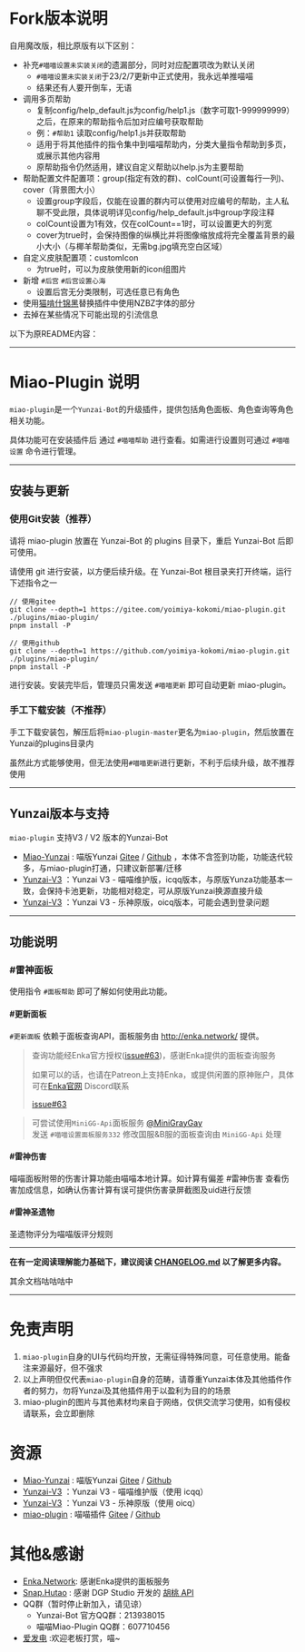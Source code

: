 # Fork版本说明

自用魔改版，相比原版有以下区别：

* 补充`#喵喵设置未实装关闭`的遗漏部分，同时对应配置项改为默认关闭
    * `#喵喵设置未实装关闭`于23/2/7更新中正式使用，我永远单推喵喵
    * 结果还有人要开倒车，无语
* 调用多页帮助
    * 复制config/help_default.js为config/help1.js（数字可取1-999999999）之后，在原来的帮助指令后加对应编号获取帮助
    * 例：`#帮助1` 读取config/help1.js并获取帮助
    * 适用于将其他插件的指令集中到喵喵帮助内，分类大量指令帮助到多页，或展示其他内容用
    * 原帮助指令仍然适用，建议自定义帮助以help.js为主要帮助
* 帮助配置文件配置项：group(指定有效的群)、colCount(可设置每行一列)、cover（背景图大小）
    * 设置group字段后，仅能在设置的群内可以使用对应编号的帮助，主人私聊不受此限，具体说明详见config/help_default.js中group字段注释
    * colCount设置为1有效，仅在colCount==1时，可以设置更大的列宽
    * cover为true时，会保持图像的纵横比并将图像缩放成将完全覆盖背景的最小大小（与椰羊帮助类似，无需bg.jpg填充空白区域）
* 自定义皮肤配置项：customIcon
    * 为true时，可以为皮肤使用新的icon组图片
* 新增 `#后宫` `#后宫设置心海`
    * 设置后宫无分类限制，可选任意已有角色
* 使用[猫啃什锦黑](https://github.com/Skr-ZERO/MaokenAssortedSans)替换插件中使用NZBZ字体的部分
* 去掉在某些情况下可能出现的引流信息

以下为原README内容：

---

# Miao-Plugin 说明

`miao-plugin`是一个`Yunzai-Bot`的升级插件，提供包括角色面板、角色查询等角色相关功能。

具体功能可在安装插件后 通过 `#喵喵帮助` 进行查看。如需进行设置则可通过 `#喵喵设置` 命令进行管理。

---

## 安装与更新

### 使用Git安装（推荐）

请将 miao-plugin 放置在 Yunzai-Bot 的 plugins 目录下，重启 Yunzai-Bot 后即可使用。

请使用 git 进行安装，以方便后续升级。在 Yunzai-Bot 根目录夹打开终端，运行下述指令之一

```
// 使用gitee
git clone --depth=1 https://gitee.com/yoimiya-kokomi/miao-plugin.git ./plugins/miao-plugin/
pnpm install -P

// 使用github
git clone --depth=1 https://github.com/yoimiya-kokomi/miao-plugin.git ./plugins/miao-plugin/
pnpm install -P
```

进行安装。安装完毕后，管理员只需发送 `#喵喵更新` 即可自动更新 miao-plugin。

### 手工下载安装（不推荐）

手工下载安装包，解压后将`miao-plugin-master`更名为`miao-plugin`，然后放置在Yunzai的plugins目录内

虽然此方式能够使用，但无法使用`#喵喵更新`进行更新，不利于后续升级，故不推荐使用

---

## Yunzai版本与支持

`miao-plugin` 支持V3 / V2 版本的Yunzai-Bot

* [Miao-Yunzai](https://github.com/yoimiya-kokomi/Miao-Yunzai) : 喵版Yunzai [Gitee](https://gitee.com/yoimiya-kokomi/Miao-Yunzai)
  / [Github](https://github.com/yoimiya-kokomi/Miao-Yunzai) ，本体不含签到功能，功能迭代较多，与miao-plugin打通，只建议新部署/迁移
* [Yunzai-V3](https://github.com/yoimiya-kokomi/Yunzai-Bot) ：Yunzai V3 - 喵喵维护版，icqq版本，与原版Yunza功能基本一致，会保持卡池更新，功能相对稳定，可从原版Yunzai换源直接升级
* [Yunzai-V3](https://gitee.com/Le-niao/Yunzai-Bot) ：Yunzai V3 - 乐神原版，oicq版本，可能会遇到登录问题

---

## 功能说明

### #雷神面板

使用指令 `#面板帮助` 即可了解如何使用此功能。

#### #更新面板

`#更新面板` 依赖于面板查询API，面板服务由 http://enka.network/ 提供。

> 查询功能经Enka官方授权([issue#63](https://github.com/yoimiya-kokomi/miao-plugin/issues/63#issuecomment-1199348789))，感谢Enka提供的面板查询服务
>
> 如果可以的话，也请在Patreon上支持Enka，或提供闲置的原神账户，具体可在[Enka官网](http://enka.network/) Discord联系
>
> [issue#63](https://github.com/yoimiya-kokomi/miao-plugin/issues/63#issuecomment-1199734496)

> 可尝试使用`MiniGG-Api`面板服务 [@MiniGrayGay](https://github.com/MiniGrayGay)<br>
> 发送 `#喵喵设置面板服务332` 修改国服&B服的面板查询由 `MiniGG-Api` 处理

#### #雷神伤害

喵喵面板附带的伤害计算功能由喵喵本地计算。如计算有偏差 #雷神伤害 查看伤害加成信息，如确认伤害计算有误可提供伤害录屏截图及uid进行反馈

#### #雷神圣遗物

圣遗物评分为喵喵版评分规则

---

**在有一定阅读理解能力基础下，建议阅读 [CHANGELOG.md](CHANGELOG.md) 以了解更多内容。**

其余文档咕咕咕中

---

# 免责声明

1. `miao-plugin`自身的UI与代码均开放，无需征得特殊同意，可任意使用。能备注来源最好，但不强求
2. 以上声明但仅代表`miao-plugin`自身的范畴，请尊重Yunzai本体及其他插件作者的努力，勿将Yunzai及其他插件用于以盈利为目的的场景
3. miao-plugin的图片与其他素材均来自于网络，仅供交流学习使用，如有侵权请联系，会立即删除

# 资源

* [Miao-Yunzai](https://github.com/yoimiya-kokomi/Miao-Yunzai) : 喵版Yunzai [Gitee](https://gitee.com/yoimiya-kokomi/Miao-Yunzai)
  / [Github](https://github.com/yoimiya-kokomi/Miao-Yunzai)
* [Yunzai-V3](https://github.com/yoimiya-kokomi/Yunzai-Bot) ：Yunzai V3 - 喵喵维护版（使用 icqq）
* [Yunzai-V3](https://gitee.com/Le-niao/Yunzai-Bot) ：Yunzai V3 - 乐神原版（使用 oicq）
* [miao-plugin](https://github.com/yoimiya-kokomi/miao-plugin) : 喵喵插件 [Gitee](https://gitee.com/yoimiya-kokomi/miao-plugin)
  / [Github](https://github.com/yoimiya-kokomi/miao-plugin)

# 其他&感谢

* [Enka.Network](https://enka.network/): 感谢Enka提供的面板服务
* [Snap.Hutao](https://hut.ao/) : 感谢 DGP Studio 开发的 [胡桃 API](https://github.com/DGP-Studio/Snap.Hutao.Server)
* QQ群（暂时停止新加入，请见谅）
    * Yunzai-Bot 官方QQ群：213938015
    * 喵喵Miao-Plugin QQ群：607710456
* [爱发电](https://afdian.net/@kokomi) :欢迎老板打赏，喵~
